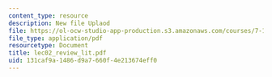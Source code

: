 ```yaml
---
content_type: resource
description: New file Uplaod
file: https://ol-ocw-studio-app-production.s3.amazonaws.com/courses/7-16-experimental-molecular-biology-biotechnology-ii-spring-2005/131caf9a1486d9a7660f4e213674eff0_lec02_review_lit.pdf
file_type: application/pdf
resourcetype: Document
title: lec02_review_lit.pdf
uid: 131caf9a-1486-d9a7-660f-4e213674eff0
---
```

